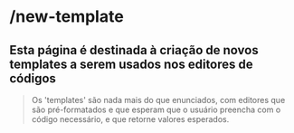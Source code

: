 # /new-template

## Esta página é destinada à criação de novos templates a serem usados nos editores de códigos

> Os 'templates' são nada mais do que enunciados, com editores que são pré-formatados e que esperam que o usuário preencha com o código necessário, e que retorne valores esperados.
